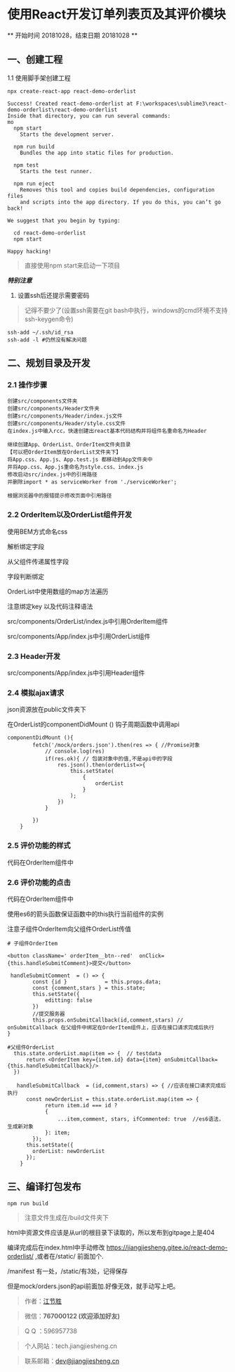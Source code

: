 # 使用React开发订单列表页及其评价模块

** 开始时间 20181028，结束日期 20181028 **

## 一、创建工程

>
1.1 使用脚手架创建工程

```
npx create-react-app react-demo-orderlist
```

```
Success! Created react-demo-orderlist at F:\workspaces\sublime3\react-demo-orderlist\react-demo-orderlist
Inside that directory, you can run several commands:
mo
  npm start
    Starts the development server.

  npm run build
    Bundles the app into static files for production.

  npm test
    Starts the test runner.

  npm run eject
    Removes this tool and copies build dependencies, configuration files
    and scripts into the app directory. If you do this, you can’t go back!

We suggest that you begin by typing:

  cd react-demo-orderlist
  npm start

Happy hacking!
```

> 直接使用npm start来启动一下项目

***特别注意***

1. 设置ssh后还提示需要密码

> 记得不要少了(设置ssh需要在git bash中执行，windows的cmd环境不支持ssh-keygen命令)
```
ssh-add ~/.ssh/id_rsa 
ssh-add -l #仍然没有解决问题
```

## 二、规划目录及开发

### 2.1 操作步骤

```
创建src/components文件夹
创建src/components/Header文件夹
创建src/components/Header/index.js文件
创建src/components/Header/style.css文件
在index.js中输入rcc，快速创建出react基本代码结构并将组件名重命名为Header

继续创建App、OrderList、OrderItem文件夹目录
【可以把OrderItem放在OrderList文件夹下】
将App.css、App.js、App.test.js 都移动到App文件夹中
并将App.css、App.js重命名为style.css、index.js
修改启动src/index.js中的引用路径
并删除import * as serviceWorker from './serviceWorker';

根据浏览器中的报错提示修改页面中引用路径
```

### 2.2 OrderItem以及OrderList组件开发

使用BEM方式命名css

解析绑定字段

从父组件传递属性字段

字段判断绑定

OrderList中使用数组的map方法遍历

注意绑定key 以及代码注释语法

src/components/OrderList/index.js中引用OrderItem组件

src/components/App/index.js中引用OrderList组件

### 2.3 Header开发

src/components/App/index.js中引用Header组件

### 2.4 模拟ajax请求

json资源放在public文件夹下

在OrderList的componentDidMount () 钩子周期函数中调用api

```
componentDidMount (){
        fetch('/mock/orders.json').then(res => { //Promise对象
            // console.log(res) 
            if(res.ok){ // 包装对象中的值,不是api中的字段
                res.json().then(orderList=>{ 
                    this.setState(
                        {
                            orderList 
                        }
                    );
                })
            }

        })
    }
```
### 2.5 评价功能的样式

代码在OrderItem组件中

### 2.6 评价功能的点击

代码在OrderItem组件中

使用es6的箭头函数保证函数中的this执行当前组件的实例

注意子组件OrderItem向父组件OrderList传值
```
# 子组件OrderItem

<button className=' orderItem__btn--red'  onClick={this.handleSubmitComment}>提交</button>

 handleSubmitComment  = () => {
        const {id }            = this.props.data;
        const {comment,stars } = this.state;
        this.setState({
            editting: false
        })
        //提交服务器
        this.props.onSubmitCallback(id,comment,stars) // onSubmitCallback 在父组件中绑定在OrderItem组件上，应该在接口请求完成后执行
}

```

```
#父组件OrderList
  this.state.orderList.map(item => {  // testdata 
      return <OrderItem key={item.id} data={item} onSubmitCallback={this.handleSubmitCallback}/> 
  })

   handleSubmitCallback  = (id,comment,stars) => { //应该在接口请求完成后执行
      const newOrderList = this.state.orderList.map(item => {
            return item.id === id ? 
            {
                ...item,comment, stars, ifCommented: true  //es6语法，生成新对象
            }: item;
        });
      this.setState({
        orderList: newOrderList
      });
    }
```

## 三、编译打包发布
```
npm run build
```
> 注意文件生成在/build文件夹下

html中资源文件应该是从url的根目录下读取的，所以发布到gitpage上是404

编译完成后在index.html中手动修改 https://jiangjiesheng.gitee.io/react-demo-orderlist/ ,或者在/static/ 前面加个.

/manifest 有一处，/static/有3处，记得保存

但是mock/orders.json的api前面加.好像无效，就手动写上吧。

> 作者：[江节胜](https://www.baidu.com/s?wd=%E6%B1%9F%E8%8A%82%E8%83%9C%20%E8%83%9C%E8%A1%8C%E5%A4%A9%E4%B8%8B%E7%BD%91)

> 微信：**767000122  (欢迎添加好友)**

> Q Q ：596957738

> 个人网站：tech.jiangjiesheng.cn 

> 联系邮箱：dev@jiangjiesheng.cn